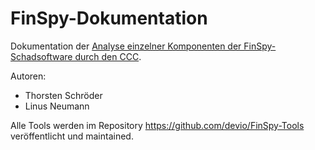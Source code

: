 # FinSpy-Dokumentation
Dokumentation der [Analyse einzelner Komponenten der FinSpy-Schadsoftware durch den CCC]( https://ccc.de/updates/2019/ccc-analysiert-munchner-staatstrojaner-finspy ).

Autoren:
* Thorsten Schröder
* Linus Neumann

Alle Tools werden im Repository https://github.com/devio/FinSpy-Tools veröffentlicht und maintained.